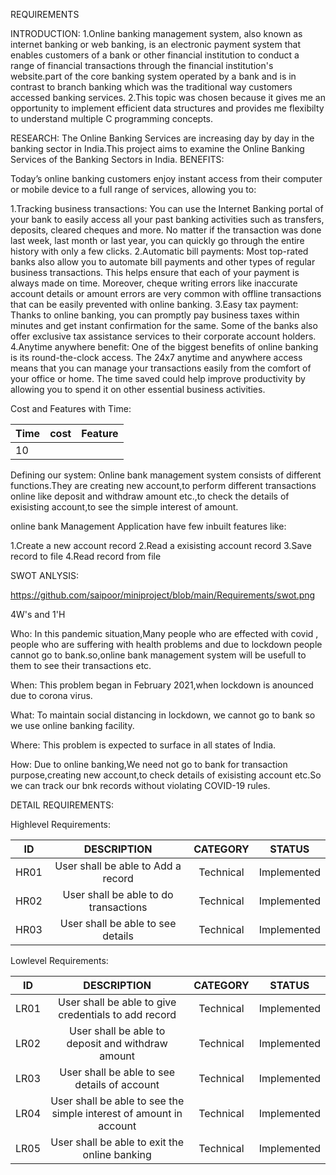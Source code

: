 REQUIREMENTS

INTRODUCTION:
1.Online banking management system, also known as internet banking or web banking, is an electronic payment system that enables customers of a bank or other financial    institution to conduct a range of financial transactions through the financial institution's website.part of the core banking system operated by a bank and is in contrast to branch banking which was the traditional way customers accessed banking services.
2.This topic was chosen because it gives me an opportunity to implement efficient data structures and provides me flexibilty to understand multiple C programming concepts.

RESEARCH:
The Online Banking Services are increasing day by day in the banking sector in India.This project aims to examine the Online Banking Services of the Banking Sectors in India.
BENEFITS:

Today’s online banking customers enjoy instant access from their computer or mobile device to a full range of services, allowing you to:

 1.Tracking business transactions: 
     You can use the Internet Banking portal of your bank to easily access all your past banking activities such as transfers, deposits, cleared cheques and more. No matter if   the  transaction was done last week, last month or last year, you can quickly go through the entire history with only a few clicks.
 2.Automatic bill payments: 
     Most top-rated banks also allow you to automate bill payments and other types of regular business transactions. This helps ensure that each of your payment is always made   on time. Moreover, cheque writing errors like inaccurate account details or amount errors are very common with offline transactions that can be easily prevented with online      banking.
3.Easy tax payment: 
     Thanks to online banking, you can promptly pay business taxes within minutes and get instant confirmation for the same. Some of the banks also offer exclusive tax            assistance services to their corporate account holders.
4.Anytime anywhere benefit: 
     One of the biggest benefits of online banking is its round-the-clock access. The 24x7 anytime and anywhere access means that you can manage your transactions easily from the comfort of your office or home. The time saved could help improve productivity by allowing you to spend it on other essential business activities.
         
Cost and Features with Time:
  
  | Time | cost | Feature |
  |------| -----|---------|
  | 10   |      |         |
  
Defining our system:
   Online bank management system consists of different functions.They are creating new account,to perform different transactions online like deposit and withdraw amount etc.,to check the details of exisisting account,to see the simple interest of amount.

   online bank Management Application have few inbuilt features like:

   1.Create a new account record
   2.Read a exisisting account record
   3.Save record to file
   4.Read record from file

SWOT ANLYSIS:
                    
https://github.com/saipoor/miniproject/blob/main/Requirements/swot.png

4W's and 1'H

Who:
   In this pandemic situation,Many people who are effected with covid , people who are suffering with health problems and due to lockdown people cannot go to bank.so,online bank management system will be usefull to them to see their transactions etc.
 
When:
   This problem began in February 2021,when lockdown is anounced due to corona virus.

What:
   To maintain social distancing in lockdown, we cannot go to bank so we use online banking facility.

Where:
   This problem is expected to surface in all states of India.

How:
   Due to online banking,We need not go to bank for transaction purpose,creating new account,to check details of exisisting account etc.So we can track our bnk records without violating  COVID-19 rules.

DETAIL REQUIREMENTS:

Highlevel Requirements:

  |  ID   |     DESCRIPTION                     |   CATEGORY  |  STATUS      |       
  |:-----:|:-----------------------------------:|:-----------:|:------------:|
  |HR01   |User shall be able to Add a record   | Technical   | Implemented  |
  | HR02  |User shall be able to do transactions| Technical   | Implemented  |
  |HR03   | User shall be able to see details   | Technical   |Implemented   |

Lowlevel Requirements:
 
   |  ID   |     DESCRIPTION                     |   CATEGORY  |  STATUS      |       
  |:-----:|:-----------------------------------:|:-----------:|:------------:|
  |LR01  |User shall be able to give credentials to add record  | Technical   | Implemented  |
  | LR02  |User shall be able to deposit and withdraw amount | Technical   | Implemented  |
  |LR03   | User shall be able to see details of account  | Technical   |Implemented   |
  |LR04 | User shall be able to see the simple interest of amount in account|Technical|Implemented|
  |LR05| User shall be able to exit the online banking|Technical|Implemented|
